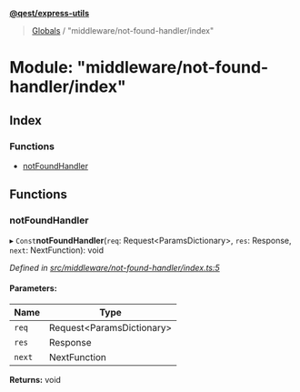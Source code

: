 **[@qest/express-utils](../README.md)**

> [Globals](../README.md) / "middleware/not-found-handler/index"

# Module: "middleware/not-found-handler/index"

## Index

### Functions

* [notFoundHandler](_middleware_not_found_handler_index_.md#notfoundhandler)

## Functions

### notFoundHandler

▸ `Const`**notFoundHandler**(`req`: Request\<ParamsDictionary>, `res`: Response, `next`: NextFunction): void

*Defined in [src/middleware/not-found-handler/index.ts:5](https://github.com/qest-cz/express-utils/blob/4a9edb6/src/middleware/not-found-handler/index.ts#L5)*

#### Parameters:

Name | Type |
------ | ------ |
`req` | Request\<ParamsDictionary> |
`res` | Response |
`next` | NextFunction |

**Returns:** void
